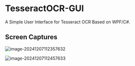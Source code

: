 # TesseractOCR-GUI
A Simple User Interface for Tesseract OCR Based on WPF/C#.

## Screen Captures

![image-20241207112357632](https://mingupupup.oss-cn-wuhan-lr.aliyuncs.com/imgs/image-20241207112357632.png)

![image-20241207112457633](https://mingupupup.oss-cn-wuhan-lr.aliyuncs.com/imgs/image-20241207112457633.png)
